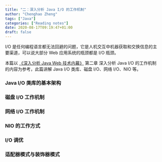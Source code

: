 ```yaml
---
title: "二：深入分析 Java I/O 的工作机制"
author: "Chenghao Zheng"
tags: ["Java"]
categories: ["Reading notes"]
date: 2020-08-17T09:19:47+01:00
draft: false
---
```


I/O 是任何编程语言都无法回避的问题，它是人机交互中机器获取和交换信息的主要渠道，可以说大部分 Web 应用系统的瓶颈都是 I/O 瓶颈。

本篇以 [《深入分析 Java Web 技术内幕》](https://book.douban.com/subject/25953851/) 第二章 深入分析 Java I/O 的工作机制 的内容为参考，此篇讲解 Java I/O 类库、磁盘 I/O、网络 I/O、NIO 等。

### Java I/O 类库的基本架构



### 磁盘 I/O 工作机制



### 网络 I/O 工作机制



### NIO 的工作方式



### I/O 调优



### 适配器模式与装饰器模式

